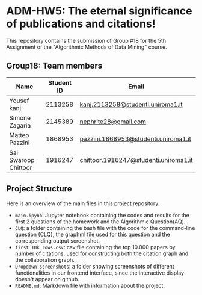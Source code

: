 # ADM-HW5: The eternal significance of publications and citations!

This repository contains the submission of Group #18 for the 5th Assignment of the "Algorithmic Methods of Data Mining" course.

## Group18: Team members

| Name | Student ID | Email |
|-----------|-----------|-----------|
| Yousef kanj | 2113258 | kanj.2113258@studenti.uniroma1.it |
| Simone Zagaria  | 2145389  | nephrite28@gmail.com |
| Matteo Pazzini  | 1868953  | pazzini.1868953@studenti.uniroma1.it  |
| Sai Swaroop Chittoor  | 1916247  | chittoor.1916247@studenti.uniroma1.it  |

## Project Structure

Here is an overview of the main files in this project repository:

- `main.ipynb`: Jupyter notebook containing the codes and results for the first 2 questions of the homework and the Algorithmic Question(AQ).
- `CLQ`: a folder containing the bash file with the code for the command-line question (CLQ), the graphml file used for this question and the corresponding output screenshot.
- `first_10k_rows.csv`: csv file containing the top 10.000 papers by number of citations, used for constructing both the citation graph and the collaboration graph.
- `Dropdown screenshots`: a folder showing screenshots of different functionalities in our frontend interface, since the interactive display doesn't appear on github.
- `README.md`: Markdown file with information about the project.
